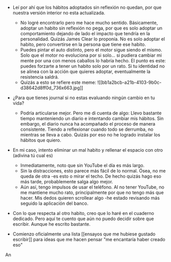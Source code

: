 - Leí por ahí que los hábitos adoptados sin reflexión no quedan, por que  nuestra versión interior no esta actualizada. 
	- No logré encontrarlo pero me hace mucho sentido. 
		Básicamente, adoptar un habito sin reflexión no pega, por que es solo adoptar un comportamiento dejando de lado el impacto que tendría en la personalidad.
		Quizás James Clear lo proponía. No es solo adoptar el habito, pero convertirse en la persona que tiene ese habito.
	- Puedes pintar el auto distinto, pero el motor sigue siendo el mismo.  Solo que el motor no evoluciona por si solo... si pudiera cambiar mi mente por una con menos caballos lo habría hecho. El punto es este: puedes forzarte a tener un habito solo por un rato. Si tu identidad no se alinea con la acción que quieres adoptar, eventualmente la resistencia saldrá. 
	- Quizás a esto se refiere este meme: 
![[bb1a2bcb-a21b-4103-9b0c-d38642d8ff0d_736x663.jpg]]

- ¿Para que tienes journal si no estas evaluando ningún cambio en tu vida? 
	- Podría articularse mejor. Pero me di cuenta de algo: Llevo bastante tiempo manteniendo un diario e intentando cambiar mis hábitos. Sin embargo, el diario nunca ha acompañado el proceso de manera consistente. Tiendo a reflexionar cuando todo se derrumba, no mientras se lleva a cabo. Quizás por eso no he logrado instalar los hábitos que quiero. 
- En mi caso, intento eliminar un mal habito y rellenar el espacio con otro (adivina tú cual es)
	- Inmediatamente, noto que sin YouTube el día es más largo. 
	- Sin la distracciones, esto parece más fácil de lo normal. Ósea, no me queda de otra -es esto o mirar el techo. De hecho quizás hago eso más tarde, probablemente salga algo mejor. 
	- Aún así, tengo impulsos de usar el teléfono. Al no tener YouTube, no me mantiene mucho rato, principalmente por que no tengo más que hacer. Mis dedos quieren scrollear algo -he estado revisando más seguido la aplicación del banco.
- Con lo que respecta al otro habito, creo que lo haré en el cuaderno dedicado. Pero aquí te cuento que aún no puedo decidir sobre que escribir. Aunque he escrito bastante.
- Comienzo oficialmente una lista [[ensayos que me hubiese gustado escribir]] para ideas que me hacen pensar "me encantaría haber creado eso"

An